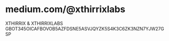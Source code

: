 
# medium.com/@xthirrixlabs


XTHIRRIX & XTHIRRIXLABS
GBOT345OICAFBOVOB5AZFDSNE5ASVJQYZK5S4K3C6ZK3NZN7YJW27GSP
